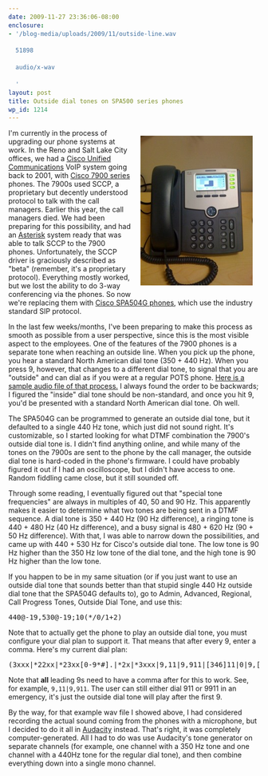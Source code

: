 ```yaml
---
date: 2009-11-27 23:36:06-08:00
enclosure:
- '/blog-media/uploads/2009/11/outside-line.wav

  51898

  audio/x-wav

  '
layout: post
title: Outside dial tones on SPA500 series phones
wp_id: 1214
---
```

[<img src="/blog-media/2009/11/photo-225x300.jpg" alt="Cisco SPA504G" title="Cisco SPA504G" width="225" height="300" style="float: right; margin: 1em;" />](/blog-media/2009/11/photo.jpg)I'm currently in the process of upgrading our phone systems at work. In the Reno and Salt Lake City offices, we had a [Cisco Unified Communications](http://www.cisco.com/en/US/netsol/ns151/networking_solutions_unified_communications_home.html) VoIP system going back to 2001, with [Cisco 7900 series](http://www.cisco.com/en/US/products/hw/phones/ps379/index.html) phones. The 7900s used SCCP, a proprietary but decently understood protocol to talk with the call managers. Earlier this year, the call managers died. We had been preparing for this possibility, and had an [Asterisk](http://www.asterisk.org/) system ready that was able to talk SCCP to the 7900 phones. Unfortunately, the SCCP driver is graciously described as "beta" (remember, it's a proprietary protocol). Everything mostly worked, but we lost the ability to do 3-way conferencing via the phones. So now we're replacing them with [Cisco SPA504G phones](http://blog.voipsupply.com/first-look-cisco-spa504g-ip-phone), which use the industry standard SIP protocol.

In the last few weeks/months, I've been preparing to make this process as smooth as possible from a user perspective, since this is the most visible aspect to the employees. One of the features of the 7900 phones is a separate tone when reaching an outside line. When you pick up the phone, you hear a standard North American dial tone (350 + 440 Hz). When you press 9, however, that changes to a different dial tone, to signal that you are "outside" and can dial as if you were at a regular POTS phone. [Here is a sample audio file of that process.](/blog-media/2009/11/outside-line.wav) I always found the order to be backwards; I figured the "inside" dial tone should be non-standard, and once you hit 9, you'd be presented with a standard North American dial tone. Oh well.

The SPA504G can be programmed to generate an outside dial tone, but it defaulted to a single 440 Hz tone, which just did not sound right. It's customizable, so I started looking for what DTMF combination the 7900's outside dial tone is. I didn't find anything online, and while many of the tones on the 7900s are sent to the phone by the call manager, the outside dial tone is hard-coded in the phone's firmware. I could have probably figured it out if I had an oscilloscope, but I didn't have access to one. Random fiddling came close, but it still sounded off.

Through some reading, I eventually figured out that "special tone frequencies" are always in multiples of 40, 50 and 90 Hz. This apparently makes it easier to determine what two tones are being sent in a DTMF sequence. A dial tone is 350 + 440 Hz (90 Hz difference), a ringing tone is 440 + 480 Hz (40 Hz difference), and a busy signal is 480 + 620 Hz (90 + 50 Hz difference). With that, I was able to narrow down the possibilities, and came up with 440 + 530 Hz for Cisco's outside dial tone. The low tone is 90 Hz higher than the 350 Hz low tone of the dial tone, and the high tone is 90 Hz higher than the low tone.

If you happen to be in my same situation (or if you just want to use an outside dial tone that sounds better than that stupid single 440 Hz outside dial tone that the SPA504G defaults to), go to Admin, Advanced, Regional, Call Progress Tones, Outside Dial Tone, and use this:

<pre>440@-19,530@-19;10(*/0/1+2)</pre>

Note that to actually get the phone to play an outside dial tone, you must configure your dial plan to support it. That means that after every 9, enter a comma. Here's my current dial plan:

<pre>(3xxx|*22xx|*23xx[0-9*#].|*2x|*3xxx|9,11|9,911|[346]11|0|9,[2-9]xxxxxx|9,1[2-9]xx[2-9]xxxxxx|9,011xx[0-9*#].)</pre>

Note that **all** leading 9s need to have a comma after for this to work. See, for example, `9,11|9,911`. The user can still either dial 911 or 9911 in an emergency, it's just the outside dial tone will play after the first 9.

By the way, for that example wav file I showed above, I had considered recording the actual sound coming from the phones with a microphone, but I decided to do it all in [Audacity](http://audacity.sourceforge.net/) instead. That's right, it was completely computer-generated. All I had to do was use Audacity's tone generator on separate channels (for example, one channel with a 350 Hz tone and one channel with a 440Hz tone for the regular dial tone), and then combine everything down into a single mono channel.

